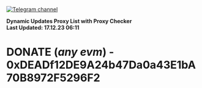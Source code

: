 [![Telegram channel](https://img.shields.io/endpoint?url=https://runkit.io/damiankrawczyk/telegram-badge/branches/master?url=https://t.me/n4z4v0d)](https://t.me/n4z4v0d) 

**Dynamic Updates Proxy List with Proxy Checker**  
**Last Updated: 17.12.23 06:11**

# DONATE (_any evm_) - 0xDEADf12DE9A24b47Da0a43E1bA70B8972F5296F2
